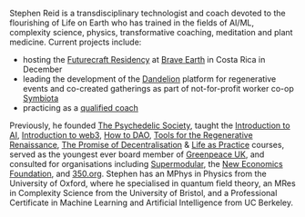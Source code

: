 Stephen Reid is a transdisciplinary technologist and coach devoted to the flourishing of Life on Earth who has trained in the fields of AI/ML, complexity science, physics, transformative coaching, meditation and plant medicine. Current projects include:

- hosting the [Futurecraft Residency](https://dandelion.events/e/futurecraft-brave-earth) at [Brave Earth](https://www.braveearth.com/) in Costa Rica in December
- leading the development of the [Dandelion](https://dandelion.events/) platform for regenerative events and co-created gatherings as part of not-for-profit worker co-op [Symbiota](https://symbiota.coop/)
- practicing as a [qualified coach](/coaching)

Previously, he founded [The Psychedelic Society](https://psychedelicsociety.org.uk/), taught the [Introduction to AI](https://dandelion.earth/e/intro-to-ai-jan-2024), [Introduction to web3](https://dandelion.earth/events/623c3fccf9cf930011212aa1), [How to DAO](https://docs.google.com/document/d/1jxbb3YkrjAT1TUe6W2yCFUAsXUhdVt5JYoJwmMfykoQ/edit), [Tools for the Regenerative Renaissance](https://dandelion.earth/events/5fd23eae6824a9000d43006e), [The Promise of Decentralisation](https://dandelion.earth/events/605f1caeed084e000d44e844) & [Life as Practice](https://stephenreid.net/life-as-practice) courses, served as the youngest ever board member of [Greenpeace UK](https://www.greenpeace.org.uk/), and consulted for organisations including [Supermodular](https://supermodular.xyz/), the [New Economics Foundation](https://neweconomics.org/), and [350.org](https://350.org/). Stephen has an MPhys in Physics from the University of Oxford, where he specialised in quantum field theory, an MRes in Complexity Science from the University of Bristol, and a Professional Certificate in Machine Learning and Artificial Intelligence from UC Berkeley.
